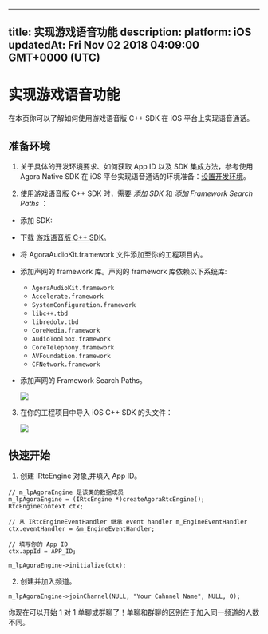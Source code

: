 
---
title: 实现游戏语音功能
description: 
platform: iOS
updatedAt: Fri Nov 02 2018 04:09:00 GMT+0000 (UTC)
---
# 实现游戏语音功能
在本页你可以了解如何使用游戏语音版 C++ SDK 在 iOS 平台上实现语音通话。

## 准备环境

1.  关于具体的开发环境要求、如何获取 App ID 以及 SDK 集成方法，参考使用 Agora Native SDK 在 iOS 平台实现语音通话的环境准备：[设置开发环境](https://docs.agora.io/cn/Voice/ios_audio?platform=iOS)。

2.  使用游戏语音版 C++ SDK 时，需要 *添加 SDK* 和 *添加 Framework Search Paths* ：

-   添加 SDK: 

   - 下载 [游戏语音版 C++ SDK](https://docs.agora.io/cn/Agora%20Platform/downloads)。
   - 将 AgoraAudioKit.framework 文件添加至你的工程项目内。
   - 添加声网的 framework 库。声网的 framework 库依赖以下系统库:

     * `AgoraAudioKit.framework`
     * `Accelerate.framework`
     * `SystemConfiguration.framework`
     * `libc++.tbd`
     * `libredolv.tbd`
     * `CoreMedia.framework`
     * `AudioToolbox.framework`
     * `CoreTelephony.framework`
     * `AVFoundation.framework`
     * `CFNetwork.framework`
     
-   添加声网的 Framework Search Paths。
   
	 ![](https://web-cdn.agora.io/docs-files/1539335950857)

3.  在你的工程项目中导入 iOS C++ SDK 的头文件：

	![](https://web-cdn.agora.io/docs-files/1539335976784)
	
## 快速开始

1.  创建 IRtcEngine 对象,并填入 App ID。

  ```
  // m_lpAgoraEngine 是该类的数据成员
  m_lpAgoraEngine = (IRtcEngine *)createAgoraRtcEngine();
  RtcEngineContext ctx;

  // 从 IRtcEngineEventHandler 继承 event handler m_EngineEventHandler
  ctx.eventHandler = &m_EngineEventHandler;

  // 填写你的 App ID
  ctx.appId = APP_ID;

  m_lpAgoraEngine->initialize(ctx);
  ```

2.  创建并加入频道。

  ```
  m_lpAgoraEngine->joinChannel(NULL, "Your Cahnnel Name", NULL, 0);
  ```

你现在可以开始 1 对 1 单聊或群聊了！单聊和群聊的区别在于加入同一频道的人数不同。


